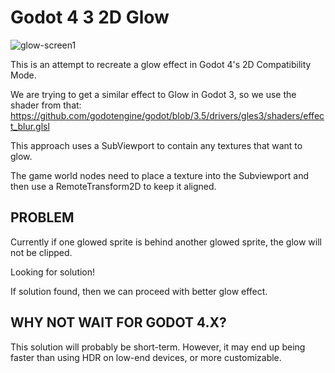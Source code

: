 # Godot 4 3 2D Glow

![glow-screen1](https://user-images.githubusercontent.com/6783606/235449781-664cc976-30cb-4093-bbe4-560b6fbda74d.png)

This is an attempt to recreate a glow effect in Godot 4's 2D Compatibility Mode.

We are trying to get a similar effect to Glow in Godot 3, so we use the shader from that:
https://github.com/godotengine/godot/blob/3.5/drivers/gles3/shaders/effect_blur.glsl

This approach uses a SubViewport to contain any textures that want to glow.

The game world nodes need to place a texture into the Subviewport and then use a RemoteTransform2D to keep it aligned.

## PROBLEM

Currently if one glowed sprite is behind another glowed sprite, the glow will not be clipped.

Looking for solution!

If solution found, then we can proceed with better glow effect.

## WHY NOT WAIT FOR GODOT 4.X?

This solution will probably be short-term. However, it may end up being faster than using HDR on low-end devices, or more customizable.
